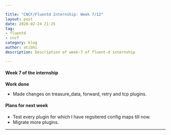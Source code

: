 ```yaml
---

title: "CNCF/Fluentd Internship: Week 7/12"
layout: post
date: 2020-02-24 21:25
tag:
- fluentd
- cncf
category: blog
author: atibhi
description: Description of week-7 of fluent-d internship

---
```


#### Week 7 of the internship

**Work done**

- Made changes on treasure_data, forward, retry and tcp plugins.



#### Plans for next week

- Test every plugin for which I have regsitered config maps till now.
- Migrate more plugins.

---
